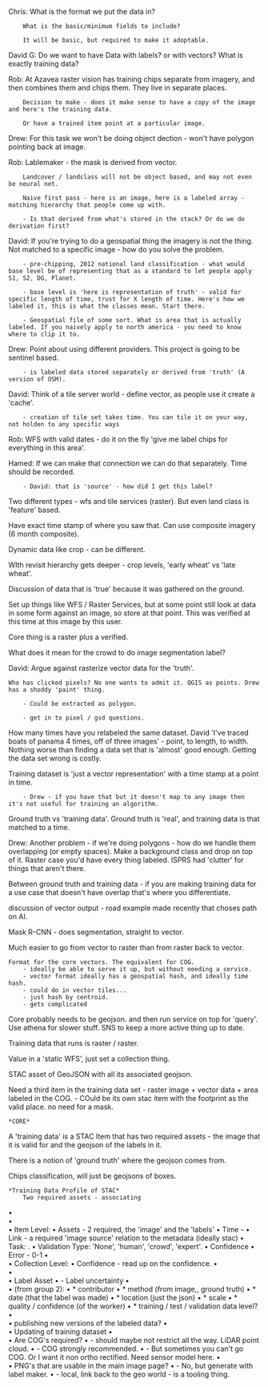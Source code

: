 Chris:  What is the format we put the data in?

		What is the basic/minimum fields to include?

		It will be basic, but required to make it adoptable.

David G: Do we want to have Data with labels? or with vectors? What is exactly training data?

Rob: 	At Azavea raster vision has training chips separate from imagery, and then combines them and chips them. They live in separate places. 

		Decision to make - does it make sense to have a copy of the image and here's the training data. 

		Or have a trained item point at a particular image.

Drew: 	For this task we won't be doing object dection - won't have polygon pointing back at image. 

Rob: 	Lablemaker - the mask is derived from vector.

		Landcover / landclass will not be object based, and may not even be neural net.

		Naive first pass - here is an image, here is a labeled array - matching hierarchy that people come up with.

		- Is that derived from what's stored in the stack? Or do we do derivation first? 

David: 	If you're trying to do a geospatial thing the imagery is not the thing. Not matched to a specific image - how do you solve the problem.

  		- pre-chipping, 2012 national land classification - what would base level be of representing that as a standard to let people apply S1, S2, DG, Planet.

		- base level is 'here is representation of truth' - valid for specific length of time, trust for X length of time. Here's how we labeled it, this is what the classes mean. Start there.

		- Geospatial file of some sort. What is area that is actually labeled. If you naively apply to north america - you need to know where to clip it to. 

Drew: 	Point about using different providers. This project is going to be sentinel based. 

		- is labeled data stored separately or derived from 'truth' (A version of OSM).

David: 	Think of a tile server world - define vector, as people use it create a 'cache'. 

		- creation of tile set takes time. You can tile it on your way, not holden to any specific ways

Rob: 	WFS with valid dates - do it on the fly 'give me label chips for everything in this area'. 

Hamed: 	If we can make that connection we can do that separately. Time should be recorded.

		- David: that is 'source' - how did I get this label?


Two different types - wfs and tile services (raster). But even land class is 'feature' based.

Have exact time stamp of where you saw that. Can use composite imagery (6 month composite). 

Dynamic data like crop - can be different. 

WIth revisit hierarchy gets deeper - crop levels, 'early wheat' vs 'late wheat'. 

Discussion of data that is 'true' because it was gathered on the ground. 

Set up things like WFS / Raster Services, but at some point still look at data in some form against an image, so store at that point. This was verified at this time at this image by this user. 

Core thing is a raster plus a verified.

What does it mean for the crowd to do image segmentation label? 

David: 	Argue against rasterize vector data for the 'truth'. 

	Who has clicked pixels? No one wants to admit it. QGIS as points. Drew has a shoddy 'paint' thing. 
		
		- Could be extracted as polygon. 
		
		- get in to pixel / gsd questions.

How many times have you relabeled the same dataset. David 'I've traced boats of panama 4 times, off of three images' - point, to length, to width. Nothing worse than finding a data set that is 'almost' good enough. Getting the data set wrong is costly. 

Training dataset is 'just a vector representation' with a time stamp at a point in time. 

		- Drew - if you have that but it doesn't map to any image then it's not useful for training an algorithm.

Ground truth vs 'training data'. Ground truth is 'real', and training data is that matched to a time. 

Drew: 	Another problem - if we're doing polygons - how do we handle them overlapping (or empty spaces). Make a background class and drop on top of it. Raster case you'd have every thing labeled. ISPRS had 'clutter' for things that aren't there. 

Between ground truth and training data - if you are making training data for a use case that doesn't have overlap that's where you differentiate. 

discussion of vector output - road example made recently that choses path on AI. 

Mask R-CNN - does segmentation, straight to vector. 

Much easier to go from vector to raster than from raster back to vector. 
	
	Format for the core vectors. The equivalent for COG. 
		- ideally be able to serve it up, but without needing a service. 
		- vector format ideally has a geospatial hash, and ideally time hash.
		- could do in vector tiles...
		- just hash by centroid.
		- gets complicated

Core probably needs to be geojson. and then run service on top for 'query'. Use athena for slower stuff. SNS to keep a more active thing up to date. 
	
Training data that runs is raster / raster.

Value in a 'static WFS', just set a collection thing. 

STAC asset of GeoJSON with all its associated geojson.

Need a third item in the training data set - raster image + vector data + area labeled in the COG. 
	- COuld be its own stac item with the footprint as the valid place. no need for a mask. 


	*CORE* 

A 'training data' is a STAC Item that has two required assets - the image that it is valid for and the geojson of the labels in it. 
	
There is a notion of 'ground truth' where the geojson comes from. 
	
Chips classification, will just be geojsons of boxes. 
	

	*Training Data Profile of STAC* 
		Two required assets - associating
•	
•	
•	Item Level:
•	Assets - 2 required, the 'image' and the 'labels'
•	Time - 
•	Link - a required 'image source' relation to the metadata (ideally stac)
•	Task: .
•	Validation Type: 'None', 'human', 'crowd', 'expert'.
•	Confidence
•	Error - 0-1
•	
•	Collection Level:
•	Confidence <string> - read up on the confidence.
•	
•	
•	Label Asset
•	- Label uncertainty
•	
•	(from group 2):
•	  * contributor
•	  * method (from image,, ground truth)
•	  * date (that the label was made)
•	  * location (just the json)
•	  * scale
•	  * quality / confidence (of the worker)
•	  * training / test / validation data level?
•	
•	publishing new versions of the labeled data? 
•	
•	Updating of training dataset
•	
•	Are COG's required?
•	 - should maybe not restrict all the way. LiDAR point cloud.
•	 - COG strongly recommended. 
•	 - But sometimes you can't go COG. Or I want it non ortho rectified. Need sensor model here. 
•	
•	PNG's that are usable in the main image page?
•	 - No, but generate with label maker.
•	 - local, link back to the geo world - is a tooling thing.
